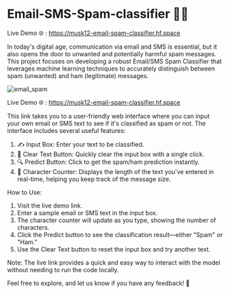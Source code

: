 # Email-SMS-Spam-classifier 📧📱

Live Demo 🌐 : https://musk12-email-spam-classifier.hf.space

In today's digital age, communication via email and SMS is essential, but it also opens the door to unwanted and potentially harmful spam messages. This project focuses on developing a robust Email/SMS Spam Classifier that leverages machine learning techniques to accurately distinguish between spam (unwanted) and ham (legitimate) messages.

![email_spam](https://github.com/user-attachments/assets/240ba8fa-5f12-47f5-acea-8872fa916e98)

Live Demo 🌐 : https://musk12-email-spam-classifier.hf.space

This link takes you to a user-friendly web interface where you can input your own email or SMS text to see if it's classified as spam or not. The interface includes several useful features:

1. ✍️ Input Box: Enter your text to be classified.
2. 🧹 Clear Text Button: Quickly clear the input box with a single click.
3. 🔍 Predict Button: Click to get the spam/ham prediction instantly.
4. 📝 Character Counter: Displays the length of the text you've entered in real-time, helping you keep track of the message size.

How to Use:

1. Visit the live demo link.
2. Enter a sample email or SMS text in the input box.
3. The character counter will update as you type, showing the number of characters.
4. Click the Predict button to see the classification result—either "Spam" or "Ham."
5. Use the Clear Text button to reset the input box and try another text.
   
Note: The live link provides a quick and easy way to interact with the model without needing to run the code locally.

Feel free to explore, and let us know if you have any feedback! 🎉

